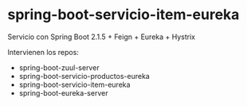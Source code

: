 # spring-boot-servicio-item-eureka
Servicio con Spring Boot 2.1.5 + Feign + Eureka + Hystrix

Intervienen los repos:
- spring-boot-zuul-server
- spring-boot-servicio-productos-eureka
- spring-boot-servicio-item-eureka
- spring-boot-eureka-server
